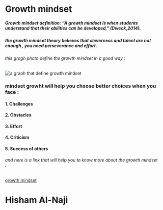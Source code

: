 # Growth mindset 

##### Growth mindset definition: **“A growth mindset is when students understand that their abilities can be developed,”** *(Dweck,2014).*

##### the growth mindset theory believes that cleverness and talent are not enough , you need perseverance and effort.

###### this gragh photo define the growth mindset in a good way :

![a graph that define growth mindset](https://www.excelsior.edu/wp-content/uploads/2017/03/Growth-Mindset-e1565799493145.png)

### mindset growht will help you choose better choices when you face : 

#### 1. Challenges
#### 2. Obstacles
#### 3. Effort
#### 4. Criticism
#### 5. Success of others


###### and here is a link that will help you to know more about the growth mindset :

[growth mindset](https://www.renaissance.com/edwords/growth-mindset/)

# Hisham Al-Naji
